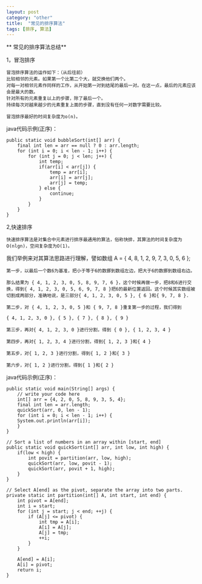 ```yaml
---
layout: post
category: "other"
title:  "常见的排序算法"
tags: [排序, 算法]
---
```

** 常见的排序算法总结**

1，冒泡排序

	冒泡排序算法的运作如下：（从后往前）
	比较相邻的元素。如果第一个比第二个大，就交换他们两个。
	对每一对相邻元素作同样的工作，从开始第一对到结尾的最后一对。在这一点，最后的元素应该会是最大的数。
	针对所有的元素重复以上的步骤，除了最后一个。
	持续每次对越来越少的元素重复上面的步骤，直到没有任何一对数字需要比较。
	
	冒泡排序最好的时间复杂度为o(n)。
	
java代码示例(正序)：

	public static void bubbleSort(int[] arr) {
        final int len = arr == null ? 0 : arr.length;
        for (int i = 0; i < len - 1; i++) {
            for (int j = 0; j < len; j++) {
                int temp;
                if(arr[i] < arr[j]) {
                    temp = arr[i];
                    arr[i] = arr[j];
                    arr[j] = temp;
                } else {
                    continue;
                }
            }
        }
    }
    
2,快速排序

	快速排序算法是对集合中元素进行排序最通用的算法，俗称快排，其算法的时间复杂度为O(nlgn)，空间复杂度为O(1)。

我们举例来对其算法思路进行理解，譬如数组 A = { 4, 8, 1, 2, 9, 7, 3, 0, 5, 6 };

	第一步，以最后一个数6为基准，把小于等于6的数挪到数组左边，把大于6的数挪到数组右边。
	
	那么结果为 { 4, 1, 2, 3, 0, 5, 8, 9, 7, 6 }，这个时候再做一步，把8和6进行交换，得到{ 4, 1, 2, 3, 0, 5, 6, 9, 7, 8 }把6的最新位置返回。这个时候其实数组被切割成两部分，准确地说，是三部分{ 4, 1, 2, 3, 0, 5 }, { 6 }和{ 9, 7, 8 }.
	
	第二步，对 { 4, 1, 2, 3, 0, 5 }和 { 9, 7, 8 }重复第一步的过程，我们得到
	
	{ 4, 1, 2, 3, 0 }, { 5 }, { 7 }, { 8 }, { 9 }
	
	第三步，再对{ 4, 1, 2, 3, 0 }进行分割，得到 { 0 }, { 1, 2, 3, 4 }
	
	第四步，再对{ 1, 2, 3, 4 }进行分割，得到{ 1, 2, 3 }和{ 4 }
	
	第五步，对{ 1, 2, 3 }进行分割，得到{ 1, 2 }和{ 3 }
	
	第六步，对{ 1, 2 }进行分割，得到{ 1 }和{ 2 }
	
java代码示例(正序)：

	public static void main(String[] args) {
		// write your code here
		int[] arr = {4, 2, 0, 5, 8, 9, 3, 5, 4};
		final int len = arr.length;
		quickSort(arr, 0, len - 1);
		for (int i = 0; i < len - 1; i++) {
		System.out.println(arr[i]);
		}
	}

	// Sort a list of numbers in an array within [start, end]
    public static void quickSort(int[] arr, int low, int high) {
        if(low < high) {
            int povit = partition(arr, low, high);
            quickSort(arr, low, povit - 1);
            quickSort(arr, povit + 1, high);
        }
    }

    // Select A[end] as the pivot, separate the array into two parts.
    private static int partition(int[] A, int start, int end) {
        int pivot = A[end];
        int i = start;
        for (int j = start; j < end; ++j) {
            if (A[j] <= pivot) {
                int tmp = A[i];
                A[i] = A[j];
                A[j] = tmp;
                ++i;
            }
        }

        A[end] = A[i];
        A[i] = pivot;
        return i;
    }
		


	
